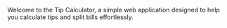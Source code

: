 Welcome to the Tip Calculator, a simple web application designed to help you calculate tips and split bills effortlessly.

